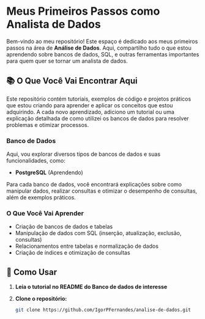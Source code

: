 # Meus Primeiros Passos como Analista de Dados

Bem-vindo ao meu repositório! Este espaço é dedicado aos meus primeiros passos na área de **Análise de Dados**. Aqui, compartilho tudo o que estou aprendendo sobre bancos de dados, SQL, e outras ferramentas importantes para quem quer se tornar um analista de dados.

## 📚 O Que Você Vai Encontrar Aqui

Este repositório contém tutoriais, exemplos de código e projetos práticos que estou criando para aprender e aplicar os conceitos que estou adquirindo. A cada novo aprendizado, adiciono um tutorial ou uma explicação detalhada de como utilizei os bancos de dados para resolver problemas e otimizar processos.

### Banco de Dados
Aqui, vou explorar diversos tipos de bancos de dados e suas funcionalidades, como:

- **PostgreSQL** (Aprendendo)
  
Para cada banco de dados, você encontrará explicações sobre como manipular dados, realizar consultas e otimizar o desempenho de consultas, além de exemplos práticos.

### O Que Você Vai Aprender
- Criação de bancos de dados e tabelas
- Manipulação de dados com SQL (inserção, atualização, exclusão, consultas)
- Relacionamentos entre tabelas e normalização de dados
- Criação de índices e otimização de consultas

## 🚀 Como Usar

1. **Leia o tutorial no README do Banco de dados de interesse**

2. **Clone o repositório:**
   ```bash
   git clone https://github.com/IgorPFernandes/analise-de-dados.git




